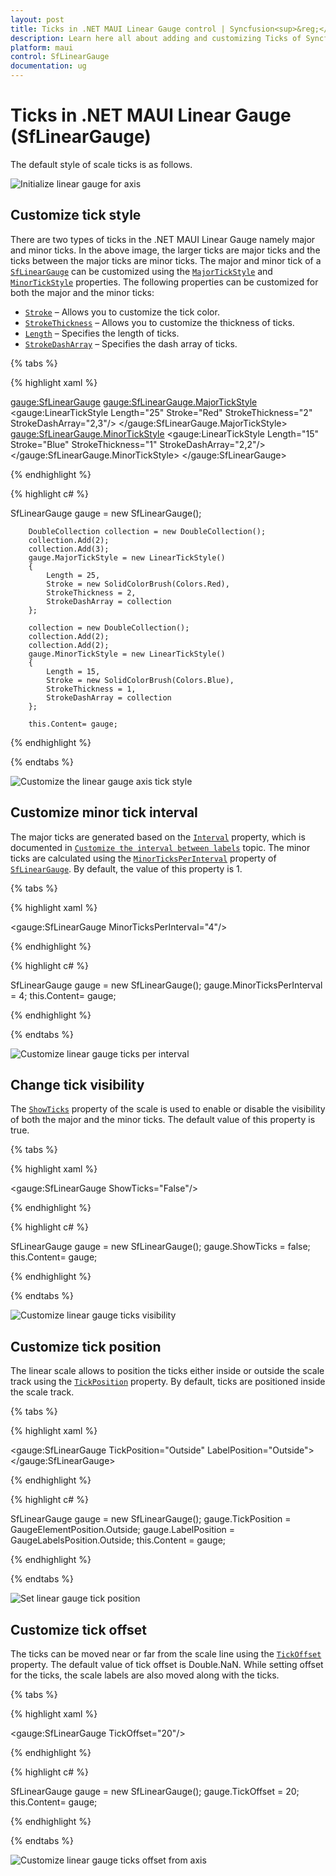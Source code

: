 ```yaml
---
layout: post
title: Ticks in .NET MAUI Linear Gauge control | Syncfusion<sup>&reg;</sup>
description: Learn here all about adding and customizing Ticks of Syncfusion<sup>&reg;</sup> .NET MAUI Linear Gauge (SfLinearGauge) control and more.
platform: maui
control: SfLinearGauge
documentation: ug
---
```


# Ticks in .NET MAUI Linear Gauge (SfLinearGauge)

The default style of scale ticks is as follows.

![Initialize linear gauge for axis](images/getting-started/default_linear_gauge.PNG)

## Customize tick style

There are two types of ticks in the .NET MAUI Linear Gauge namely major and minor ticks. In the above image, the larger ticks are major ticks and the ticks between the major ticks are minor ticks. The major and minor tick of a [`SfLinearGauge`](https://help.syncfusion.com/cr/maui/Syncfusion.Maui.Gauges.SfLinearGauge.html?tabs=tabid-1) can be customized using the [`MajorTickStyle`](https://help.syncfusion.com/cr/maui/Syncfusion.Maui.Gauges.SfLinearGauge.html#Syncfusion_Maui_Gauges_SfLinearGauge_MajorTickStyle) and [`MinorTickStyle`](https://help.syncfusion.com/cr/maui/Syncfusion.Maui.Gauges.SfLinearGauge.html#Syncfusion_Maui_Gauges_SfLinearGauge_MinorTickStyle) properties. The following properties can be customized for both the major and the minor ticks:
* [`Stroke`](https://help.syncfusion.com/cr/maui/Syncfusion.Maui.Gauges.GaugeTickStyle.html#Syncfusion_Maui_Gauges_GaugeTickStyle_StrokeProperty) – Allows you to customize the tick color.
* [`StrokeThickness`](https://help.syncfusion.com/cr/maui/Syncfusion.Maui.Gauges.GaugeTickStyle.html#Syncfusion_Maui_Gauges_GaugeTickStyle_StrokeThicknessProperty) – Allows you to customize the thickness of ticks.
* [`Length`](https://help.syncfusion.com/cr/maui/Syncfusion.Maui.Gauges.GaugeTickStyle.html#Syncfusion_Maui_Gauges_GaugeTickStyle_LengthProperty) – Specifies the length of ticks.
* [`StrokeDashArray`](https://help.syncfusion.com/cr/maui/Syncfusion.Maui.Gauges.GaugeTickStyle.html#Syncfusion_Maui_Gauges_GaugeTickStyle_StrokeDashArrayProperty) – Specifies the dash array of ticks.

{% tabs %}

{% highlight xaml %}

 <gauge:SfLinearGauge>
	<gauge:SfLinearGauge.MajorTickStyle>
		<gauge:LinearTickStyle Length="25" Stroke="Red" 
						StrokeThickness="2" 
						StrokeDashArray="2,3"/>
	</gauge:SfLinearGauge.MajorTickStyle>
	<gauge:SfLinearGauge.MinorTickStyle>
		<gauge:LinearTickStyle Length="15" Stroke="Blue" 
						StrokeThickness="1" 
						StrokeDashArray="2,2"/>
	</gauge:SfLinearGauge.MinorTickStyle>
</gauge:SfLinearGauge>

{% endhighlight %}

{% highlight c# %}

SfLinearGauge gauge = new SfLinearGauge();

		DoubleCollection collection = new DoubleCollection();
		collection.Add(2);
		collection.Add(3);
		gauge.MajorTickStyle = new LinearTickStyle()
		{
			Length = 25,
			Stroke = new SolidColorBrush(Colors.Red),
			StrokeThickness = 2,
			StrokeDashArray = collection
		};
		
		collection = new DoubleCollection();
		collection.Add(2);
		collection.Add(2);
		gauge.MinorTickStyle = new LinearTickStyle()
		{
			Length = 15,
			Stroke = new SolidColorBrush(Colors.Blue),
			StrokeThickness = 1,
			StrokeDashArray = collection
		};

		this.Content= gauge;

{% endhighlight %}

{% endtabs %}

![Customize the linear gauge axis tick style](images/axis-ticks/axis-tick-style.PNG)

## Customize minor tick interval

The major ticks are generated based on the [`Interval`](https://help.syncfusion.com/cr/maui/Syncfusion.Maui.Gauges.SfLinearGauge.html#Syncfusion_Maui_Gauges_SfLinearGauge_Interval) property, which is documented in [`Customize the interval between labels`](https://help.syncfusion.com/maui/linear-gauge/labels#customize-interval-between-labels) topic. The minor ticks are calculated using the [`MinorTicksPerInterval`](https://help.syncfusion.com/cr/maui/Syncfusion.Maui.Gauges.SfLinearGauge.html#Syncfusion_Maui_Gauges_SfLinearGauge_MinorTicksPerInterval) property of [`SfLinearGauge`](https://help.syncfusion.com/cr/maui/Syncfusion.Maui.Gauges.SfLinearGauge.html?tabs=tabid-1). By default, the value of this property is 1.

{% tabs %}

{% highlight xaml %}

 <gauge:SfLinearGauge MinorTicksPerInterval="4"/>

{% endhighlight %}

{% highlight c# %}

SfLinearGauge gauge = new SfLinearGauge();
		gauge.MinorTicksPerInterval = 4;
		this.Content= gauge;

{% endhighlight %}

{% endtabs %}

![Customize linear gauge ticks per interval](images/axis-ticks/minor-ticks-per-interval.PNG)

## Change tick visibility

The [`ShowTicks`](https://help.syncfusion.com/cr/maui/Syncfusion.Maui.Gauges.SfLinearGauge.html#Syncfusion_Maui_Gauges_SfLinearGauge_ShowTicks) property of the scale is used to enable or disable the visibility of both the major and the minor ticks. The default value of this property is true.

{% tabs %}

{% highlight xaml %}

<gauge:SfLinearGauge ShowTicks="False"/>

{% endhighlight %}

{% highlight c# %}

SfLinearGauge gauge = new SfLinearGauge();
		gauge.ShowTicks = false;
		this.Content= gauge;

{% endhighlight %}

{% endtabs %}

![Customize linear gauge ticks visibility](images/axis-ticks/linear-gauge-tick-visibility.PNG)

## Customize tick position

The linear scale allows to position the ticks either inside or outside the scale track using the [`TickPosition`](https://help.syncfusion.com/cr/maui/Syncfusion.Maui.Gauges.SfLinearGauge.html#Syncfusion_Maui_Gauges_SfLinearGauge_TickPosition) property. By default, ticks are positioned inside the scale track.


{% tabs %}

{% highlight xaml %}

  <gauge:SfLinearGauge  TickPosition="Outside" LabelPosition="Outside">				
  </gauge:SfLinearGauge>

{% endhighlight %}

{% highlight c# %}

SfLinearGauge gauge = new SfLinearGauge();
		gauge.TickPosition = GaugeElementPosition.Outside;
		gauge.LabelPosition = GaugeLabelsPosition.Outside;
		this.Content = gauge;

{% endhighlight %}

{% endtabs %}

![Set linear gauge tick position](images/axis-labels/label-placement.PNG)


## Customize tick offset

The ticks can be moved near or far from the scale line using the [`TickOffset`](https://help.syncfusion.com/cr/maui/Syncfusion.Maui.Gauges.SfLinearGauge.html#Syncfusion_Maui_Gauges_SfLinearGauge_TickOffset) property. The default value of tick offset is Double.NaN. While setting offset for the ticks, the scale labels are also moved along with the ticks.

{% tabs %}

{% highlight xaml %}

<gauge:SfLinearGauge TickOffset="20"/>

{% endhighlight %}

{% highlight c# %}

SfLinearGauge gauge = new SfLinearGauge();
		gauge.TickOffset = 20;
		this.Content= gauge;

{% endhighlight %}

{% endtabs %}

![Customize linear gauge ticks offset from axis](images/axis-ticks/customize-tick-offset.PNG)

